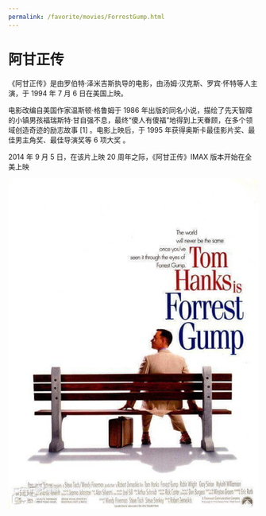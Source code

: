 ```yaml
---
permalink: /favorite/movies/ForrestGump.html
---
```


# 阿甘正传

《阿甘正传》是由罗伯特·泽米吉斯执导的电影，由汤姆·汉克斯、罗宾·怀特等人主演，于 1994 年 7 月 6 日在美国上映。

电影改编自美国作家温斯顿·格鲁姆于 1986 年出版的同名小说，描绘了先天智障的小镇男孩福瑞斯特·甘自强不息，最终“傻人有傻福”地得到上天眷顾，在多个领域创造奇迹的励志故事 [1] 。电影上映后，于 1995 年获得奥斯卡最佳影片奖、最佳男主角奖、最佳导演奖等 6 项大奖 。

2014 年 9 月 5 日，在该片上映 20 周年之际，《阿甘正传》IMAX 版本开始在全美上映

![海报](./images/阿甘正传.jpg)
